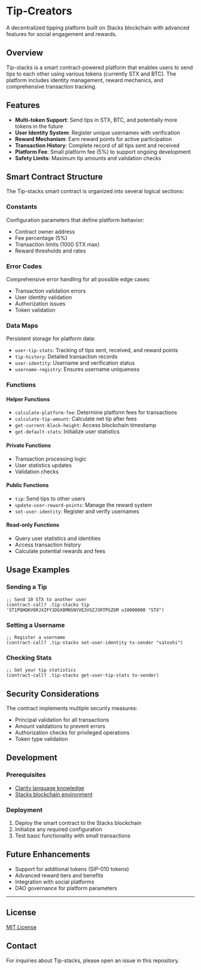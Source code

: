 # Tip-Creators

A decentralized tipping platform built on Stacks blockchain with advanced features for social engagement and rewards.

## Overview

Tip-stacks is a smart contract-powered platform that enables users to send tips to each other using various tokens (currently STX and BTC). The platform includes identity management, reward mechanics, and comprehensive transaction tracking.

## Features

- **Multi-token Support**: Send tips in STX, BTC, and potentially more tokens in the future
- **User Identity System**: Register unique usernames with verification
- **Reward Mechanism**: Earn reward points for active participation
- **Transaction History**: Complete record of all tips sent and received
- **Platform Fee**: Small platform fee (5%) to support ongoing development
- **Safety Limits**: Maximum tip amounts and validation checks

## Smart Contract Structure

The Tip-stacks smart contract is organized into several logical sections:

### Constants
Configuration parameters that define platform behavior:
- Contract owner address
- Fee percentage (5%)
- Transaction limits (1000 STX max)
- Reward thresholds and rates

### Error Codes
Comprehensive error handling for all possible edge cases:
- Transaction validation errors
- User identity validation
- Authorization issues
- Token validation

### Data Maps
Persistent storage for platform data:
- `user-tip-stats`: Tracking of tips sent, received, and reward points
- `tip-history`: Detailed transaction records
- `user-identity`: Username and verification status
- `username-registry`: Ensures username uniqueness

### Functions

#### Helper Functions
- `calculate-platform-fee`: Determine platform fees for transactions
- `calculate-tip-amount`: Calculate net tip after fees
- `get-current-block-height`: Access blockchain timestamp
- `get-default-stats`: Initialize user statistics

#### Private Functions
- Transaction processing logic
- User statistics updates
- Validation checks

#### Public Functions
- `tip`: Send tips to other users
- `update-user-reward-points`: Manage the reward system
- `set-user-identity`: Register and verify usernames

#### Read-only Functions
- Query user statistics and identities
- Access transaction history
- Calculate potential rewards and fees

## Usage Examples

### Sending a Tip

```clarity
;; Send 10 STX to another user
(contract-call? .tip-stacks tip 'ST1PQHQKV0RJXZFY1DGX8MNSNYVE3VGZJSRTPGZGM u10000000 "STX")
```

### Setting a Username

```clarity
;; Register a username
(contract-call? .tip-stacks set-user-identity tx-sender "satoshi")
```

### Checking Stats

```clarity
;; Get your tip statistics
(contract-call? .tip-stacks get-user-tip-stats tx-sender)
```

## Security Considerations

The contract implements multiple security measures:
- Principal validation for all transactions
- Amount validations to prevent errors
- Authorization checks for privileged operations
- Token type validation

## Development

### Prerequisites
- [Clarity language knowledge](https://book.clarity-lang.org/)
- [Stacks blockchain environment](https://docs.stacks.co/)

### Deployment
1. Deploy the smart contract to the Stacks blockchain
2. Initialize any required configuration
3. Test basic functionality with small transactions

## Future Enhancements

- Support for additional tokens (SIP-010 tokens)
- Advanced reward tiers and benefits
- Integration with social platforms
- DAO governance for platform parameters

---

## License

[MIT License](LICENSE)

## Contact

For inquiries about Tip-stacks, please open an issue in this repository.